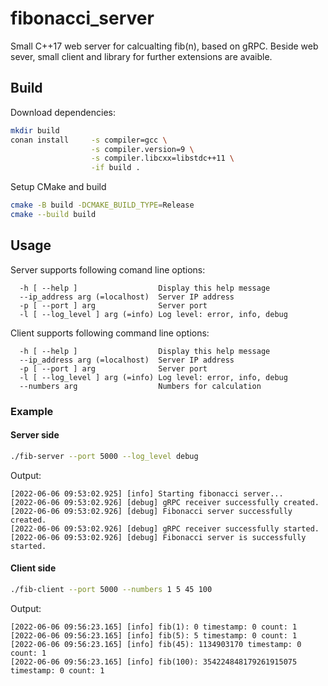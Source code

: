 # fibonacci_server
Small C++17 web server for calcualting fib(n), based on gRPC. Beside web sever, small client and library for further extensions are avaible.

## Build
Download dependencies:
```bash
mkdir build
conan install     -s compiler=gcc \
                  -s compiler.version=9 \
                  -s compiler.libcxx=libstdc++11 \
                  -if build .
```

Setup CMake and build
```bash
cmake -B build -DCMAKE_BUILD_TYPE=Release
cmake --build build
```

## Usage
Server supports following comand line options:
```console
  -h [ --help ]                  Display this help message
  --ip_address arg (=localhost)  Server IP address
  -p [ --port ] arg              Server port
  -l [ --log_level ] arg (=info) Log level: error, info, debug
```

Client supports following command line options:
```console
  -h [ --help ]                  Display this help message
  --ip_address arg (=localhost)  Server IP address
  -p [ --port ] arg              Server port
  -l [ --log_level ] arg (=info) Log level: error, info, debug
  --numbers arg                  Numbers for calculation
```

### Example
#### Server side
```bash
./fib-server --port 5000 --log_level debug
```
Output:
```console
[2022-06-06 09:53:02.925] [info] Starting fibonacci server...
[2022-06-06 09:53:02.926] [debug] gRPC receiver successfully created.
[2022-06-06 09:53:02.926] [debug] Fibonacci server successfully created.
[2022-06-06 09:53:02.926] [debug] gRPC receiver successfully started.
[2022-06-06 09:53:02.926] [debug] Fibonacci server is successfully started.
```

#### Client side
``` bash
./fib-client --port 5000 --numbers 1 5 45 100
```

Output:
``` console
[2022-06-06 09:56:23.165] [info] fib(1): 0 timestamp: 0 count: 1
[2022-06-06 09:56:23.165] [info] fib(5): 5 timestamp: 0 count: 1
[2022-06-06 09:56:23.165] [info] fib(45): 1134903170 timestamp: 0 count: 1
[2022-06-06 09:56:23.165] [info] fib(100): 354224848179261915075 timestamp: 0 count: 1
```

